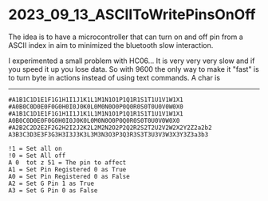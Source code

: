 # 2023_09_13_ASCIIToWritePinsOnOff
The idea is to have a microcontroller that can turn on and off pin from a ASCII index in aim to minimized the bluetooth slow interaction.


I experimented a small problem with HC06... It is very very very slow and if you speed it up you lose data.
So with 9600 the only way to make it "fast" is to turn byte in actions instead of using text commands.
A char is 


----------------------------------------------------

```
#A1B1C1D1E1F1G1H1I1J1K1L1M1N1O1P1Q1R1S1T1U1V1W1X1
#A0B0C0D0E0F0G0H0I0J0K0L0M0N0O0P0Q0R0S0T0U0V0W0X0
#A1B1C1D1E1F1G1H1I1J1K1L1M1N1O1P1Q1R1S1T1U1V1W1X1 A0B0C0D0E0F0G0H0I0J0K0L0M0N0O0P0Q0R0S0T0U0V0W0X0
#A2B2C2D2E2F2G2H2I2J2K2L2M2N2O2P2Q2R2S2T2U2V2W2X2Y2Z2a2b2 A3B3C3D3E3F3G3H3I3J3K3L3M3N3O3P3Q3R3S3T3U3V3W3X3Y3Z3a3b3

!1 = Set all on
!0 = Set All off
A 0  tot z 51 = The pin to affect
A1 = Set Pin Registered 0 as True
A0 = Set Pin Registered 0 as False
A2 = Set G Pin 1 as True
A3 = Set G Pin 0 as False

```
